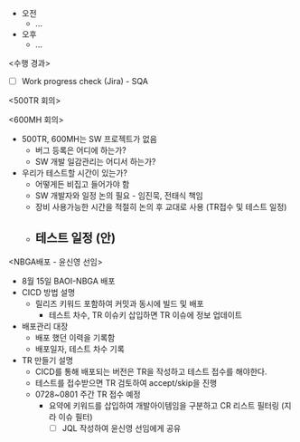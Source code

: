 - 오전
	- ...
- 오후
	- ...

<수행 경과>
- [ ] Work progress check (Jira) - SQA

<500TR 회의>

<600MH 회의>
- 500TR, 600MH는 SW 프로젝트가 없음
	- 버그 등록은 어디에 하는가?
	- SW 개발 일감관리는 어디서 하는가?
- 우리가 테스트할 시간이 있는가?
	- 어떻게든 비집고 들어가야 함
	- SW 개발자와 일정 논의 필요 - 임진묵, 전태식 책임
	- 장비 사용가능한 시간을 적절히 논의 후 교대로 사용 (TR접수 및 테스트 일정)
	- 테스트 일정 (안)
		- 




<NBGA배포 - 윤신영 선임>
- 8월 15일 BAOI-NBGA 배포
- CICD 방법 설명
	- 릴리즈 키워드 포함하여 커밋과 동시에 빌드 및 배포
		- 테스트 차수, TR 이슈키 삽입하면 TR 이슈에 정보 업데이트
- 배포관리 대장
	- 배포 했던 이력을 기록함
	- 배포일자, 테스트 차수 기록
- TR 만들기 설명
	- CICD를 통해 배포되는 버전은 TR을 작성하고 테스트 접수를 해야한다.
	- 테스트를 접수받으면 TR 검토하여 accept/skip을 진행
	- 0728~0801 주간 TR 접수 예정
		- 요약에 키워드를 삽입하여 개발아이템임을 구분하고 CR 리스트 필터링 (지라 이슈 필터)
			- [ ] JQL 작성하여 윤신영 선임에게 공유